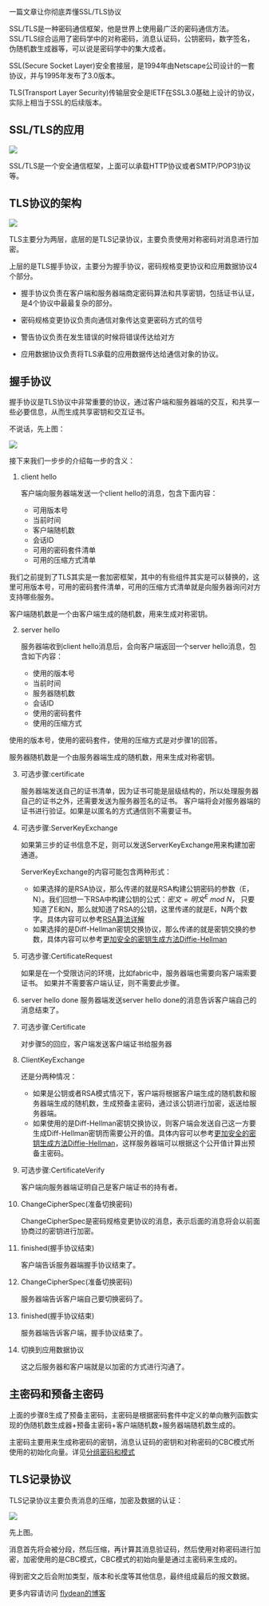 一篇文章让你彻底弄懂SSL/TLS协议

SSL/TLS是一种密码通信框架，他是世界上使用最广泛的密码通信方法。SSL/TLS综合运用了密码学中的对称密码，消息认证码，公钥密码，数字签名，伪随机数生成器等，可以说是密码学中的集大成者。

SSL(Secure Socket Layer)安全套接层，是1994年由Netscape公司设计的一套协议，并与1995年发布了3.0版本。

TLS(Transport Layer Security)传输层安全是IETF在SSL3.0基础上设计的协议，实际上相当于SSL的后续版本。

## SSL/TLS的应用

![](https://img-blog.csdnimg.cn/20200401135304781.png)

SSL/TLS是一个安全通信框架，上面可以承载HTTP协议或者SMTP/POP3协议等。

## TLS协议的架构

![](https://img-blog.csdnimg.cn/20200401135528732.png)

TLS主要分为两层，底层的是TLS记录协议，主要负责使用对称密码对消息进行加密。

上层的是TLS握手协议，主要分为握手协议，密码规格变更协议和应用数据协议4个部分。

* 握手协议负责在客户端和服务器端商定密码算法和共享密钥，包括证书认证，是4个协议中最最复杂的部分。

* 密码规格变更协议负责向通信对象传达变更密码方式的信号

* 警告协议负责在发生错误的时候将错误传达给对方

* 应用数据协议负责将TLS承载的应用数据传达给通信对象的协议。

## 握手协议

握手协议是TLS协议中非常重要的协议，通过客户端和服务器端的交互，和共享一些必要信息，从而生成共享密钥和交互证书。

不说话，先上图：

![](https://img-blog.csdnimg.cn/20200401211630253.png)

接下来我们一步步的介绍每一步的含义：

1. client hello
   
   客户端向服务器端发送一个client hello的消息，包含下面内容：
   * 可用版本号
   * 当前时间
   * 客户端随机数
   * 会话ID
   * 可用的密码套件清单
   * 可用的压缩方式清单

我们之前提到了TLS其实是一套加密框架，其中的有些组件其实是可以替换的，这里可用版本号，可用的密码套件清单，可用的压缩方式清单就是向服务器询问对方支持哪些服务。

客户端随机数是一个由客户端生成的随机数，用来生成对称密钥。

2. server hello
   
   服务器端收到client hello消息后，会向客户端返回一个server hello消息，包含如下内容：
   * 使用的版本号
   * 当前时间
   * 服务器随机数
   * 会话ID
   * 使用的密码套件
   * 使用的压缩方式

使用的版本号，使用的密码套件，使用的压缩方式是对步骤1的回答。

服务器随机数是一个由服务器端生成的随机数，用来生成对称密钥。

3. 可选步骤:certificate
   
   服务器端发送自己的证书清单，因为证书可能是层级结构的，所以处理服务器自己的证书之外，还需要发送为服务器签名的证书。
   客户端将会对服务器端的证书进行验证。如果是以匿名的方式通信则不需要证书。

4. 可选步骤:ServerKeyExchange
   
   如果第三步的证书信息不足，则可以发送ServerKeyExchange用来构建加密通道。

   ServerKeyExchange的内容可能包含两种形式：
   * 如果选择的是RSA协议，那么传递的就是RSA构建公钥密码的参数（E，N）。我们回想一下RSA中构建公钥的公式：$密文=明文^E\ mod\ N$， 只要知道了E和N，那么就知道了RSA的公钥，这里传递的就是E，N两个数字。具体内容可以参考[RSA算法详解](http://www.flydean.com/rsa/)
   * 如果选择的是Diff-Hellman密钥交换协议，那么传递的就是密钥交换的参数，具体内容可以参考[更加安全的密钥生成方法Diffie-Hellman](http://www.flydean.com/diffie-hellman/)

5. 可选步骤:CertificateRequest
   
   如果是在一个受限访问的环境，比如fabric中，服务器端也需要向客户端索要证书。
   如果并不需要客户端认证，则不需要此步骤。

6. server hello done
   服务器端发送server hello done的消息告诉客户端自己的消息结束了。

7. 可选步骤:Certificate
   
   对步骤5的回应，客户端发送客户端证书给服务器

8. ClientKeyExchange
   
   还是分两种情况：
   * 如果是公钥或者RSA模式情况下，客户端将根据客户端生成的随机数和服务器端生成的随机数，生成预备主密码，通过该公钥进行加密，返送给服务器端。
   * 如果使用的是Diff-Hellman密钥交换协议，则客户端会发送自己这一方要生成Diff-Hellman密钥而需要公开的值。具体内容可以参考[更加安全的密钥生成方法Diffie-Hellman](http://www.flydean.com/diffie-hellman/)，这样服务器端可以根据这个公开值计算出预备主密码。

9. 可选步骤:CertificateVerify
    
    客户端向服务器端证明自己是客户端证书的持有者。

10. ChangeCipherSpec(准备切换密码)
    
    ChangeCipherSpec是密码规格变更协议的消息，表示后面的消息将会以前面协商过的密钥进行加密。

11. finished(握手协议结束)
    
    客户端告诉服务器端握手协议结束了。

12. ChangeCipherSpec(准备切换密码)
    
    服务器端告诉客户端自己要切换密码了。

13. finished(握手协议结束)
    
    服务器端告诉客户端，握手协议结束了。

14. 切换到应用数据协议
    
    这之后服务器和客户端就是以加密的方式进行沟通了。

## 主密码和预备主密码

上面的步骤8生成了预备主密码，主密码是根据密码套件中定义的单向散列函数实现的伪随机数生成器+预备主密码+客户端随机数+服务器端随机数生成的。

主密码主要用来生成称密码的密钥，消息认证码的密钥和对称密码的CBC模式所使用的初始化向量。详见[分组密码和模式](http://www.flydean.com/block-cipher-mode/)

## TLS记录协议

TLS记录协议主要负责消息的压缩，加密及数据的认证：

![](https://img-blog.csdnimg.cn/20200401152754303.png)

先上图。

消息首先将会被分段，然后压缩，再计算其消息验证码，然后使用对称密码进行加密，加密使用的是CBC模式，CBC模式的初始向量是通过主密码来生成的。

得到密文之后会附加类型，版本和长度等其他信息，最终组成最后的报文数据。

更多内容请访问 [flydean的博客](www.flydean.com)








